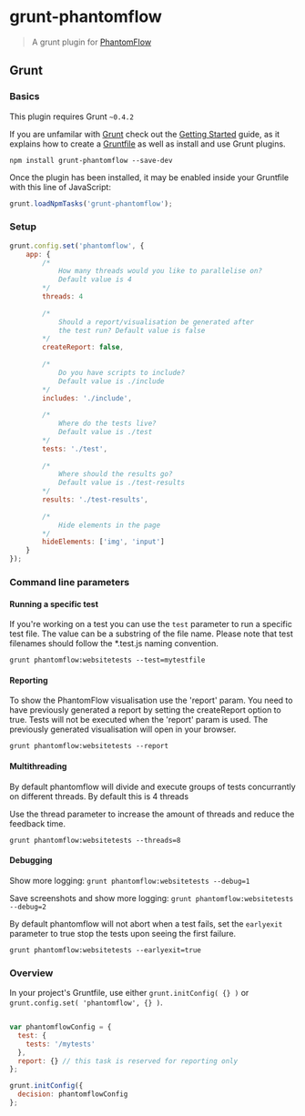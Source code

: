 # grunt-phantomflow

> A grunt plugin for [PhantomFlow](https://github.com/Huddle/PhantomFlow)

## Grunt

### Basics

This plugin requires Grunt `~0.4.2`

If you are unfamilar with [Grunt](http://gruntjs.com/) check out the [Getting Started](http://gruntjs.com/getting-started) guide, as it explains how to create a [Gruntfile](http://gruntjs.com/sample-gruntfile) as well as install and use Grunt plugins.

```shell
npm install grunt-phantomflow --save-dev
```

Once the plugin has been installed, it may be enabled inside your Gruntfile with this line of JavaScript:

```js
grunt.loadNpmTasks('grunt-phantomflow');
```

### Setup


```js
grunt.config.set('phantomflow', {
	app: {
		/*
			How many threads would you like to parallelise on?
			Default value is 4
		*/
		threads: 4
		
		/*
			Should a report/visualisation be generated after
			the test run? Default value is false
		*/
		createReport: false,
		
		/*
			Do you have scripts to include?
			Default value is ./include
		*/
		includes: './include',
		
		/*
			Where do the tests live?
			Default value is ./test
		*/
		tests: './test',
		
		/*
			Where should the results go?
			Default value is ./test-results
		*/
		results: './test-results',
		
		/*
			Hide elements in the page
		*/
		hideElements: ['img', 'input']
	}
});
```

### Command line parameters

#### Running a specific test

If you're working on a test you can use the `test` parameter to run a specific test file. The value can be a substring of the file name. Please note that test filenames should follow the *.test.js naming convention.

`grunt phantomflow:websitetests --test=mytestfile`

#### Reporting

To show the PhantomFlow visualisation use the 'report' param. You need to have previously generated a report by setting the createReport option to true. Tests will not be executed when the 'report' param is used. The previously generated visualisation will open in your browser.

`grunt phantomflow:websitetests --report`

#### Multithreading

By default phantomflow will divide and execute groups of tests concurrantly on different threads.  By default this is 4 threads

Use the thread parameter to increase the amount of threads and reduce the feedback time.

`grunt phantomflow:websitetests --threads=8`

#### Debugging

Show more logging: `grunt phantomflow:websitetests --debug=1`

Save screenshots and show more logging: `grunt phantomflow:websitetests --debug=2`

By default phantomflow will not abort when a test fails, set the `earlyexit` parameter to true stop the tests upon seeing the first failure.

`grunt phantomflow:websitetests --earlyexit=true`

### Overview
In your project's Gruntfile, use either `grunt.initConfig( {} )` or `grunt.config.set( 'phantomflow', {} )`.

```js

var phantomflowConfig = {
  test: {
    tests: '/mytests'
  },
  report: {} // this task is reserved for reporting only
};

grunt.initConfig({
  decision: phantomflowConfig
};
```